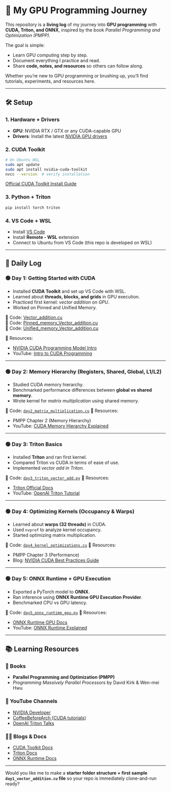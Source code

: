 
# 🚀 My GPU Programming Journey

This repository is a **living log** of my journey into **GPU programming** with **CUDA, Triton, and ONNX**, inspired by the book *Parallel Programming and Optimization (PMPP)*.

The goal is simple:

* Learn GPU computing step by step.
* Document everything I practice and read.
* Share **code, notes, and resources** so others can follow along.

Whether you’re new to GPU programming or brushing up, you’ll find tutorials, experiments, and resources here.

---

## 🛠️ Setup

### 1. Hardware + Drivers

* **GPU**: NVIDIA RTX / GTX or any CUDA-capable GPU
* **Drivers**: Install the latest [NVIDIA GPU drivers](https://www.nvidia.com/Download/index.aspx)

### 2. CUDA Toolkit

```bash
# On Ubuntu WSL
sudo apt update
sudo apt install nvidia-cuda-toolkit
nvcc --version  # verify installation
```

[Official CUDA Toolkit Install Guide](https://developer.nvidia.com/cuda-downloads)

### 3. Python + Triton

```bash
pip install torch triton
```

### 4. VS Code + WSL

* Install [VS Code](https://code.visualstudio.com/)
* Install **Remote - WSL** extension
* Connect to Ubuntu from VS Code (this repo is developed on WSL)

---

## 📖 Daily Log

### 🟢 Day 1: Getting Started with CUDA

* Installed **CUDA Toolkit** and set up VS Code with WSL.
* Learned about **threads, blocks, and grids** in GPU execution.
* Practiced first kernel: *vector addition on GPU*.
* Worked on Pinned and Unified Memory.

📂 Code: [Vector_addition.cu](Day%2001/Vector_addition.cu)  
📂 Code: [Pinned_memory_Vector_addition.cu](Day%2001/Pinned_memory_Vector_addition.cu)  
📂 Code: [Unified_memory_Vector_addition.cu](Day%2001/Unified_memory_Vector_addition.cu)  


🔗 Resources:

* [NVIDIA CUDA Programming Model Intro](https://developer.nvidia.com/cuda-zone)
* YouTube: [Intro to CUDA Programming](https://youtu.be/3U9M1L8uI4w)

---

### 🟢 Day 2: Memory Hierarchy (Registers, Shared, Global, L1/L2)

* Studied CUDA memory hierarchy.
* Benchmarked performance differences between **global vs shared memory**.
* Wrote kernel for *matrix multiplication* using shared memory.

📂 Code: [`day2_matrix_multiplication.cu`](day2_matrix_multiplication.cu)
🔗 Resources:

* PMPP Chapter 2 (Memory Hierarchy)
* YouTube: [CUDA Memory Hierarchy Explained](https://youtu.be/eR-VQG5QFJg)

---

### 🟢 Day 3: Triton Basics

* Installed **Triton** and ran first kernel.
* Compared Triton vs CUDA in terms of ease of use.
* Implemented *vector add in Triton*.

📂 Code: [`day3_triton_vector_add.py`](day3_triton_vector_add.py)
🔗 Resources:

* [Triton Official Docs](https://triton-lang.org/)
* YouTube: [OpenAI Triton Tutorial](https://youtu.be/9mZpX9yH7cI)

---

### 🟢 Day 4: Optimizing Kernels (Occupancy & Warps)

* Learned about **warps (32 threads)** in CUDA.
* Used `nvprof` to analyze kernel occupancy.
* Started optimizing matrix multiplication.

📂 Code: [`day4_kernel_optimizations.cu`](day4_kernel_optimizations.cu)
🔗 Resources:

* PMPP Chapter 3 (Performance)
* Blog: [NVIDIA CUDA Best Practices Guide](https://docs.nvidia.com/cuda/cuda-c-best-practices-guide/index.html)

---

### 🟢 Day 5: ONNX Runtime + GPU Execution

* Exported a PyTorch model to **ONNX**.
* Ran inference using **ONNX Runtime GPU Execution Provider**.
* Benchmarked CPU vs GPU latency.

📂 Code: [`day5_onnx_runtime_gpu.py`](day5_onnx_runtime_gpu.py)
🔗 Resources:

* [ONNX Runtime GPU Docs](https://onnxruntime.ai/)
* YouTube: [ONNX Runtime Explained](https://youtu.be/Ef09PZ9d2C0)

---

## 📚 Learning Resources

### 📖 Books

* **Parallel Programming and Optimization (PMPP)**
* *Programming Massively Parallel Processors* by David Kirk & Wen-mei Hwu

### 🎥 YouTube Channels

* [NVIDIA Developer](https://www.youtube.com/user/NVIDIADeveloper)
* [CoffeeBeforeArch (CUDA tutorials)](https://www.youtube.com/c/CoffeeBeforeArch)
* [OpenAI Triton Talks](https://www.youtube.com/@OpenAITriton)

### 🧑‍💻 Blogs & Docs

* [CUDA Toolkit Docs](https://docs.nvidia.com/cuda/)
* [Triton Docs](https://triton-lang.org/)
* [ONNX Runtime Docs](https://onnxruntime.ai/)

---

Would you like me to make a **starter folder structure + first sample `day1_vector_addition.cu` file** so your repo is immediately clone-and-run ready?
